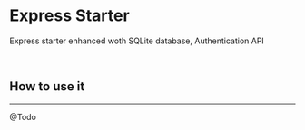 # Express Starter
Express starter enhanced woth SQLite database, Authentication API

<br />

## How to use it
---
@Todo
